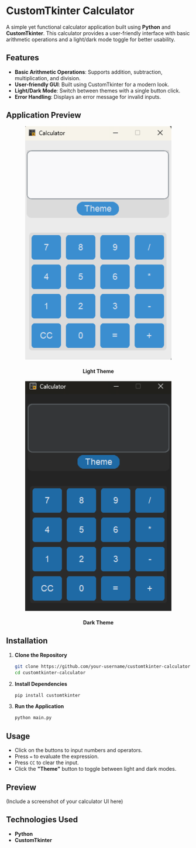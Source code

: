 # **CustomTkinter Calculator**  

A simple yet functional calculator application built using **Python** and **CustomTkinter**. This calculator provides a user-friendly interface with basic arithmetic operations and a light/dark mode toggle for better usability.  

## **Features**  
- **Basic Arithmetic Operations**: Supports addition, subtraction, multiplication, and division.  
- **User-friendly GUI**: Built using CustomTkinter for a modern look.  
- **Light/Dark Mode**: Switch between themes with a single button click.  
- **Error Handling**: Displays an error message for invalid inputs.

## **Application Preview**


<div align="center">
  <img src="./Screenshot/light.png" alt="Calculator UI" width="400"/>
</div>

<h4 align="center">Light Theme</h4>


<div align="center">
  <img src="./Screenshot/dark.png" alt="Calculator UI" width="400"/>
</div>

<h4 align="center">Dark Theme</h4>


## **Installation**  

1. **Clone the Repository**  
   ```bash
   git clone https://github.com/your-username/customtkinter-calculator.git
   cd customtkinter-calculator
   ```
2. **Install Dependencies**  
   ```bash
   pip install customtkinter
   ```
3. **Run the Application**  
   ```bash
   python main.py
   ```

## **Usage**  
- Click on the buttons to input numbers and operators.  
- Press `=` to evaluate the expression.  
- Press `CC` to clear the input.  
- Click the **"Theme"** button to toggle between light and dark modes.  

## **Preview**  
(Include a screenshot of your calculator UI here)

## **Technologies Used**  
- **Python**  
- **CustomTkinter**  
